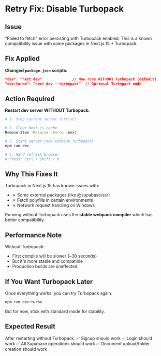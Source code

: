# Retry Fix: Disable Turbopack

## Issue
"Failed to fetch" error persisting with Turbopack enabled. This is a known compatibility issue with some packages in Next.js 15 + Turbopack.

## Fix Applied

**Changed `package.json` scripts:**
```json
"dev": "next dev"              // Now runs WITHOUT Turbopack (default)
"dev:turbo": "next dev --turbopack"  // Optional Turbopack mode
```

## Action Required

**Restart dev server WITHOUT Turbopack:**

```bash
# 1. Stop current server (Ctrl+C)

# 2. Clear Next.js cache
Remove-Item -Recurse -Force .next

# 3. Start server (now without Turbopack)
npm run dev

# 4. Hard refresh browser
# Press: Ctrl + Shift + R
```

## Why This Fixes It

Turbopack in Next.js 15 has known issues with:
- ✗ Some external packages (like @supabase/ssr)
- ✗ Fetch polyfills in certain environments
- ✗ Network request handling on Windows

Running without Turbopack uses the **stable webpack compiler** which has better compatibility.

## Performance Note

Without Turbopack:
- First compile will be slower (~30 seconds)
- But it's more stable and compatible
- Production builds are unaffected

## If You Want Turbopack Later

Once everything works, you can try Turbopack again:
```bash
npm run dev:turbo
```

But for now, stick with standard mode for stability.

## Expected Result

After restarting without Turbopack:
✅ Signup should work
✅ Login should work
✅ All Supabase operations should work
✅ Document upload/folder creation should work


